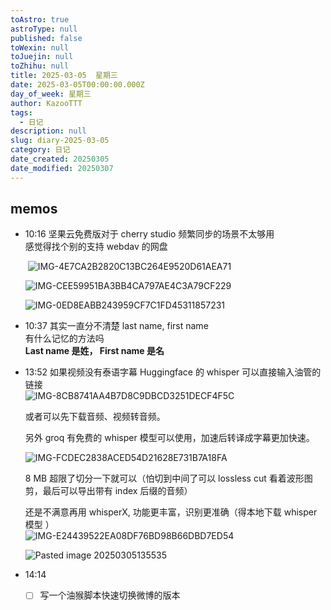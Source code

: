 ```yaml
---
toAstro: true
astroType: null
published: false
toWexin: null
toJuejin: null
toZhihu: null
title: 2025-03-05  星期三
date: 2025-03-05T00:00:00.000Z
day_of_week: 星期三
author: KazooTTT
tags:
  - 日记
description: null
slug: diary-2025-03-05
category: 日记
date_created: 20250305
date_modified: 20250307
---
```







## memos

- 10:16 
	坚果云免费版对于 cherry studio 频繁同步的场景不太够用  
	感觉得找个别的支持 webdav 的网盘  

	 ​​​ ![IMG-4E7CA2B2820C13BC264E9520D61AEA71](</mdImages/IMG-4E7CA2B2820C13BC264E9520D61AEA71.png>)

	 ![IMG-CEE59951BA3BB4CA797AE4C3A79CF229](</mdImages/IMG-CEE59951BA3BB4CA797AE4C3A79CF229.png>)  

	![IMG-0ED8EABB243959CF7C1FD45311857231](</mdImages/IMG-0ED8EABB243959CF7C1FD45311857231.png>) 

- 10:37 
	其实一直分不清楚 last name, first name  
	有什么记忆的方法吗  
	**Last name 是姓， First name 是名** 
- 13:52 
	如果视频没有泰语字幕
	Huggingface 的 whisper 可以直接输入油管的链接  
	![IMG-8CB8741AA4B7D8C9DBCD3251DECF4F5C](</mdImages/IMG-8CB8741AA4B7D8C9DBCD3251DECF4F5C.png>)  

	或者可以先下载音频、视频转音频。

	另外 groq 有免费的 whisper 模型可以使用，加速后转译成字幕更加快速。

	![IMG-FCDEC2838ACED54D21628E731B7A18FA](</mdImages/IMG-FCDEC2838ACED54D21628E731B7A18FA.png>)  

	8 MB 超限了切分一下就可以（怕切到中间了可以 lossless cut 看着波形图剪，最后可以导出带有 index 后缀的音频）  

	还是不满意再用 whisperX, 功能更丰富，识别更准确（得本地下载 whisper 模型 ）  
	![IMG-E24439522EA08DF76BD98B66DBD7ED54](</mdImages/IMG-E24439522EA08DF76BD98B66DBD7ED54.png>)  

	![Pasted image 20250305135535](</mdImages/Pasted image 20250305135535.png>)

- 14:14 
	- [ ] 写一个油猴脚本快速切换微博的版本 
